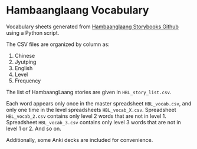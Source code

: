 # Hambaanglaang Vocabulary 

Vocabulary sheets generated from [Hambaanglaang Storybooks Github](https://github.com/hblhk/stories) using a Python script.

The CSV files are organized by column as:
1. Chinese
2. Jyutping
3. English
4. Level
5. Frequency
 
The list of HambaangLaang stories are given in `HBL_story_list.csv`.

Each word appears only once in the master spreadsheet `HBL_vocab.csv`, and only one time in the level spreadsheets `HBL_vocab_X.csv`. Spreadsheet `HBL_vocab_2.csv` contains only level 2 words that are not in level 1. Spreadsheet `HBL_vocab_3.csv` contains only level 3 words that are not in level 1 or 2. And so on.

Additionally, some Anki decks are included for convenience.

